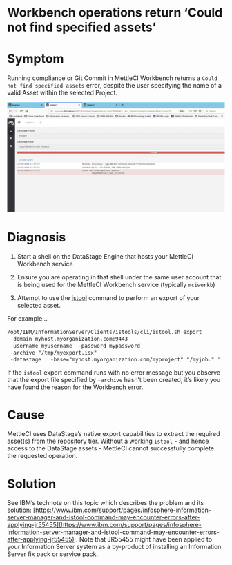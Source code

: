 # Workbench operations return ‘Could not find specified assets’

# Symptom

Running compliance or Git Commit in MettleCI Workbench returns a `Could not find specified assets` error, despite the user specifying the name of a valid Asset within the selected Project.

![](./attachments/IMG_1589.png)

# Diagnosis

1.  Start a shell on the DataStage Engine that hosts your MettleCI Workbench service
    
2.  Ensure you are operating in that shell under the same user account that is being used for the MettleCI Workbench service (typically `mciworkb`)
    
3.  Attempt to use the [istool](https://www.ibm.com/docs/en/iis/11.7?topic=idqa-export-command) command to perform an export of your selected asset.
    

For example…

```
/opt/IBM/InformationServer/Clients/istools/cli/istool.sh export
 -domain myhost.myorganization.com:9443
 -username myusername  -password mypassword
 -archive "/tmp/myexport.isx"  
 -datastage ' -base="myhost.myorganization.com/myproject" "/myjob." '
```

If the `istool` export command runs with no error message but you observe that the export file specified by `-archive` hasn’t been created, it’s likely you have found the reason for the Workbench error.

# Cause

MettleCI uses DataStage’s native export capabilities to extract the required asset(s) from the repository tier. Without a working `istool` - and hence access to the DataStage assets - MettleCI cannot successfully complete the requested operation.

# Solution

See IBM’s technote on this topic which describes the problem and its solution: [https://www.ibm.com/support/pages/infosphere-information-server-manager-and-istool-command-may-encounter-errors-after-applying-jr55455](https://www.ibm.com/support/pages/infosphere-information-server-manager-and-istool-command-may-encounter-errors-after-applying-jr55455) . Note that JR55455 might have been applied to your Information Server system as a by-product of installing an Information Server fix pack or service pack.